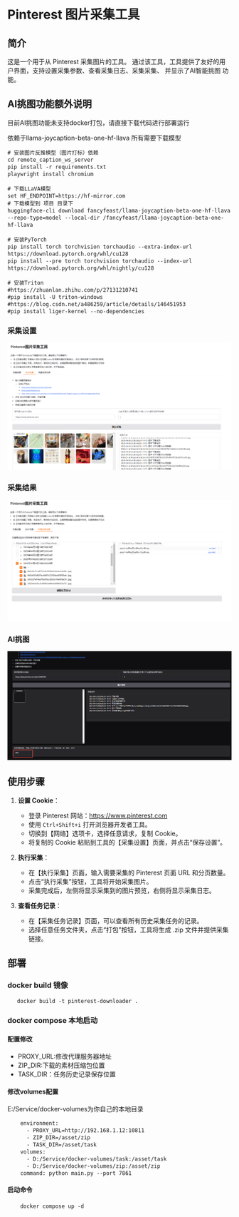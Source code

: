# Pinterest 图片采集工具

## 简介

这是一个用于从 Pinterest 采集图片的工具。
通过该工具，工具提供了友好的用户界面，支持设置采集参数、查看采集日志、采集采集、
并显示了AI智能挑图 功能。

## AI挑图功能额外说明

目前AI挑图功能未支持docker打包，请直接下载代码进行部署运行

依赖于llama-joycaption-beta-one-hf-llava 所有需要下载模型

```
# 安装图片反推模型（图片打标）依赖
cd remote_caption_ws_server
pip install -r requirements.txt
playwright install chromium

# 下载LLaVA模型
set HF_ENDPOINT=https://hf-mirror.com
# 下载模型到 项目 目录下
huggingface-cli download fancyfeast/llama-joycaption-beta-one-hf-llava --repo-type=model --local-dir /fancyfeast/llama-joycaption-beta-one-hf-llava

# 安装PyTorch
pip install torch torchvision torchaudio --extra-index-url https://download.pytorch.org/whl/cu128
pip install --pre torch torchvision torchaudio --index-url https://download.pytorch.org/whl/nightly/cu128

# 安装Triton
#https://zhuanlan.zhihu.com/p/27131210741
#pip install -U triton-windows
#https://blog.csdn.net/a486259/article/details/146451953
#pip install liger-kernel --no-dependencies
```

### 采集设置

![](doc/1.png)

### 采集结果

![](doc/2.png)

### AI挑图

![](doc/4.png)

## 使用步骤

1. **设置 Cookie**：
    - 登录 Pinterest 网站：https://www.pinterest.com
    - 使用 `Ctrl+Shift+i` 打开浏览器开发者工具。
    - 切换到【网络】选项卡，选择任意请求，复制 Cookie。
    - 将复制的 Cookie 粘贴到工具的【采集设置】页面，并点击“保存设置”。

2. **执行采集**：
    - 在【执行采集】页面，输入需要采集的 Pinterest 页面 URL 和分页数量。
    - 点击“执行采集”按钮，工具将开始采集图片。
    - 采集完成后，左侧将显示采集到的图片预览，右侧将显示采集日志。

3. **查看任务记录**：
    - 在【采集任务记录】页面，可以查看所有历史采集任务的记录。
    - 选择任意任务文件夹，点击“打包”按钮，工具将生成 .zip 文件并提供采集链接。

## 部署

### docker build 镜像

```
   docker build -t pinterest-downloader .
```

### docker compose 本地启动

#### 配置修改

- PROXY_URL:修改代理服务器地址
- ZIP_DIR:下载的素材压缩包位置
- TASK_DIR：任务历史记录保存位置

#### 修改volumes配置

E:/Service/docker-volumes为你自己的本地目录

```
    environment:
      - PROXY_URL=http://192.168.1.12:10811
      - ZIP_DIR=/asset/zip
      - TASK_DIR=/asset/task
    volumes:
      - D:/Service/docker-volumes/task:/asset/task
      - D:/Service/docker-volumes/zip:/asset/zip
    command: python main.py --port 7861
```

#### 启动命令

```
    docker compose up -d
```

